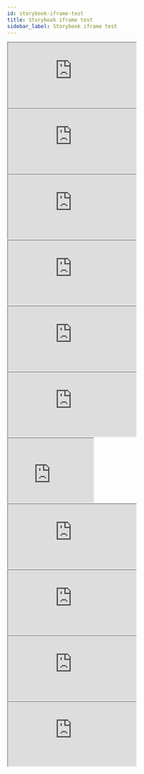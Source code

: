```yaml
---
id: storybook-iframe-test
title: Storybook iframe test
sidebar_label: Storybook iframe test
---
```


<iframe src="https://kuc-sb.web.app/iframe.html?id=button--base" title="button image"></iframe>

<iframe src="https://kuc-sb.web.app/iframe.html?id=checkbox--base"></iframe>

<iframe src="https://kuc-sb.web.app/iframe.html?id=dropdown--base"></iframe>

<iframe src="https://kuc-sb.web.app/iframe.html?id=multichoice--base"></iframe>

<iframe src="https://kuc-sb.web.app/iframe.html?id=notification--base"></iframe>

<iframe src="https://kuc-sb.web.app/iframe.html?id=radio-button--base"></iframe>

<iframe src="https://kuc-sb.web.app/iframe.html?id=spinner--base" width="200px" height="150px"></iframe>

<iframe src="https://kuc-sb.web.app/iframe.html?id=readonly-table--base"></iframe>

<iframe src="https://kuc-sb.web.app/iframe.html?id=text--base"></iframe>

<iframe src="https://kuc-sb.web.app/iframe.html?id=textarea--base"></iframe>

<iframe src="https://kuc-sb.web.app/iframe.html?id=dialog--base2"></iframe>
